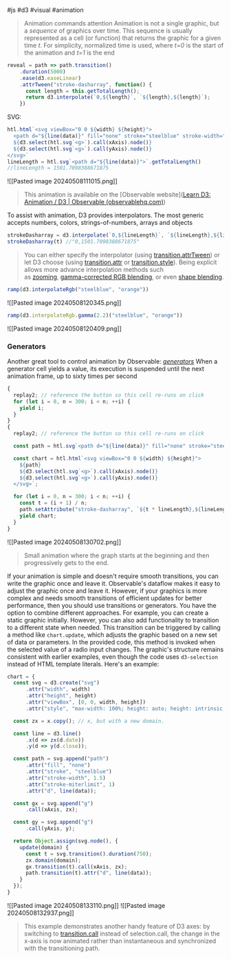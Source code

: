 #js #d3 #visual #animation 
>Animation commands attention
>Animation is not a single graphic, but a *sequence* of graphics over time. 
>This sequence is usually represented as a cell (or function) that returns the graphic for a given time *t*. For simplicity, normalized time is used, where *t=0* is the start of the animation and *t=1* is the end
```Javascript
reveal = path => path.transition()
    .duration(5000)
    .ease(d3.easeLinear)
    .attrTween("stroke-dasharray", function() {
      const length = this.getTotalLength();
      return d3.interpolate(`0,${length}`, `${length},${length}`);
    })
```
SVG:
```Javascript
htl.html`<svg viewBox="0 0 ${width} ${height}">
  <path d="${line(data)}" fill="none" stroke="steelblue" stroke-width="1.5" stroke-miterlimit="1" stroke-dasharray="${lineLength * t},${lineLength}"></path>
  ${d3.select(htl.svg`<g>`).call(xAxis).node()}
  ${d3.select(htl.svg`<g>`).call(yAxis).node()}
</svg>`
lineLength = htl.svg`<path d="${line(data)}">`.getTotalLength()
//lineLength = 1501.7098388671875
```
![[Pasted image 20240508111015.png]]
>This animation is available on the [Observable website]([Learn D3: Animation / D3 | Observable (observablehq.com)](https://observablehq.com/@d3/learn-d3-animation))

To assist with animation, D3 provides interpolators. The most generic accepts numbers, colors, strings-of-numbers, arrays and objects
```Javascript
strokeDasharray = d3.interpolate(`0,${lineLength}`, `${lineLength},${lineLength}`)
strokeDasharray(t) //"0,1501.7098388671875"
```
>You can either specify the interpolator (using [transition.attrTween](https://d3js.org/d3-transition/modifying#transition_attrTween)) or let D3 choose (using [transition.attr](https://d3js.org/d3-transition/modifying#transition_attr) or [transition.style](https://d3js.org/d3-transition/modifying#transition_style)). Being explicit allows more advance interpolation methods such as [zooming](https://observablehq.com/@d3/d3-interpolatezoom), [gamma-corrected RGB blending](https://d3js.org/d3-interpolate/color#interpolateColor_gamma), or even [shape blending](https://observablehq.com/@mbostock/hello-flubber).
```Javascript
ramp(d3.interpolateRgb("steelblue", "orange"))
```
![[Pasted image 20240508120345.png]]
```Javascript
ramp(d3.interpolateRgb.gamma(2.2)("steelblue", "orange"))
```
![[Pasted image 20240508120409.png]]
### Generators
Another great tool to control animation by Observable: [_generators_](https://observablehq.com/@observablehq/introduction-to-generators) 
When a generator cell yields a value, its execution is suspended until the next animation frame, up to sixty times per second
```Javascript
{
  replay2; // reference the button so this cell re-runs on click
  for (let i = 0, n = 300; i < n; ++i) {
    yield i;
  }
}
{
  replay2; // reference the button so this cell re-runs on click

  const path = htl.svg`<path d="${line(data)}" fill="none" stroke="steelblue" stroke-width="1.5" stroke-miterlimit="1">`;

  const chart = htl.html`<svg viewBox="0 0 ${width} ${height}">
    ${path}
    ${d3.select(htl.svg`<g>`).call(xAxis).node()}
    ${d3.select(htl.svg`<g>`).call(yAxis).node()}
  </svg>`;

  for (let i = 0, n = 300; i < n; ++i) {
    const t = (i + 1) / n;
    path.setAttribute("stroke-dasharray", `${t * lineLength},${lineLength}`);
    yield chart;
  }
}
```
![[Pasted image 20240508130702.png]]
>Small animation where the graph starts at the beginning and then progressively gets to the end. 

If your animation is simple and doesn't require smooth transitions, you can write the graphic once and leave it. Observable's dataflow makes it easy to adjust the graphic once and leave it. 
However, if your graphics is more complex and needs smooth transitions of efficient updates for better performance, then you should use transitions or generators.
You have the option to combine different approaches. For example, you can create a static graphic initially. However, you can also add functionality to transition to a different state when needed. This transition can be triggered by calling a method like `chart.update`, which adjusts the graphic based on a new set of data or parameters. In the provided code, this method is invoked when the selected value of a radio input changes. The graphic's structure remains consistent with earlier examples, even though the code uses `d3-selection` instead of HTML template literals. Here's an example:
```Javascript
chart = {
  const svg = d3.create("svg")
      .attr("width", width)
      .attr("height", height)
      .attr("viewBox", [0, 0, width, height])
      .attr("style", "max-width: 100%; height: auto; height: intrinsic;");

  const zx = x.copy(); // x, but with a new domain.

  const line = d3.line()
      .x(d => zx(d.date))
      .y(d => y(d.close));

  const path = svg.append("path")
      .attr("fill", "none")
      .attr("stroke", "steelblue")
      .attr("stroke-width", 1.5)
      .attr("stroke-miterlimit", 1)
      .attr("d", line(data));

  const gx = svg.append("g")
      .call(xAxis, zx);

  const gy = svg.append("g")
      .call(yAxis, y);

  return Object.assign(svg.node(), {
    update(domain) {
      const t = svg.transition().duration(750);
      zx.domain(domain);
      gx.transition(t).call(xAxis, zx);
      path.transition(t).attr("d", line(data));
    }
  });
}
```
![[Pasted image 20240508133110.png]]
![[Pasted image 20240508132937.png]]
>This example demonstrates another handy feature of D3 axes: by switching to [transition.call](https://d3js.org/d3-transition/control-flow#transition_call) instead of selection.call, the change in the x-axis is now animated rather than instantaneous and synchronized with the transitioning path.